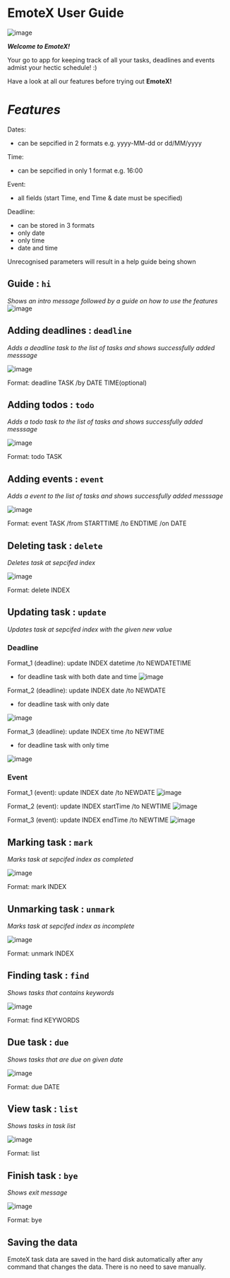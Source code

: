 # EmoteX User Guide

![image](https://github.com/user-attachments/assets/b3fc3c08-b3e0-4a99-958b-fc1dfbec02b2)


***Welcome to EmoteX!*** 

Your go to app for keeping track of all your tasks, deadlines and events admist your hectic schedule! :)
 
Have a look at all our features before trying out **EmoteX!**

# ***Features***

Dates:
- can be sepcified in 2 formats 
e.g. yyyy-MM-dd or dd/MM/yyyy

Time:
- can be sepcified in only 1 format
e.g. 16:00

Event:
- all fields (start Time, end Time & date must be specified)

Deadline:
- can be stored in 3 formats
- only date
- only time
- date and time

Unrecognised parameters will result in a help guide being shown

## Guide : `hi`
*Shows an intro message followed by a guide on how to use the features*
 ![image](https://github.com/user-attachments/assets/bfdccc12-ac80-48b0-b4e8-d3e6420bc878)

## Adding deadlines : `deadline` 

*Adds a deadline task to the list of tasks and shows successfully added messsage*

![image](https://github.com/user-attachments/assets/94a44d7e-3e2d-4dc1-9067-84e95d07336e)


Format: deadline TASK /by DATE TIME(optional)

## Adding todos : `todo` 

*Adds a todo task to the list of tasks and shows successfully added messsage*

![image](https://github.com/user-attachments/assets/9063b806-5934-4f34-a775-209d3b623fed)

Format: todo TASK 

## Adding events : `event` 

*Adds a event to the list of tasks and shows successfully added messsage*

![image](https://github.com/user-attachments/assets/718ef384-40f8-49d8-9308-4894c84339cb)

Format: event TASK /from STARTTIME /to ENDTIME /on DATE 

## Deleting task : `delete` 

*Deletes task at sepcifed index*

![image](https://github.com/user-attachments/assets/4aed6628-6fc1-4297-9d0b-2ac4a5028093)

Format: delete INDEX

## Updating task : `update` 

*Updates task at sepcifed index with the given new value*

### Deadline
Format_1 (deadline): update INDEX datetime /to NEWDATETIME

- for deadline task with both date and time
![image](https://github.com/user-attachments/assets/717608dd-7b97-493b-bcf8-77f3c4727bd9)

Format_2 (deadline): update INDEX date /to NEWDATE

- for deadline task with only date
  
![image](https://github.com/user-attachments/assets/e9ce0603-3dc5-4fdb-9306-c6d5fd9318ae)

Format_3 (deadline): update INDEX time /to NEWTIME

- for deadline task with only time
  
![image](https://github.com/user-attachments/assets/a1f2ab9a-befb-42bd-9ad7-4fca1efd3c42)

### Event
Format_1 (event): update INDEX date /to NEWDATE
![image](https://github.com/user-attachments/assets/17e47e0e-d095-4f72-89d0-f9b6e50f04bf)

Format_2 (event): update INDEX startTime /to NEWTIME
![image](https://github.com/user-attachments/assets/4079782f-ac94-4043-9aa1-aa9e1ead5f50)

Format_3 (event): update INDEX endTime /to NEWTIME
![image](https://github.com/user-attachments/assets/51f36814-a1f2-489a-ad86-bbc92fa34131)

## Marking task : `mark` 

*Marks task at sepcifed index as completed*

![image](https://github.com/user-attachments/assets/18974595-20f6-4a98-9651-4c19bb63095f)

Format: mark INDEX

## Unmarking task : `unmark` 

*Marks task at sepcifed index as incomplete*

![image](https://github.com/user-attachments/assets/44545c6a-02cb-4825-8aaf-98d2ee3301a8)

Format: unmark INDEX

## Finding task : `find` 

*Shows tasks that contains keywords*

![image](https://github.com/user-attachments/assets/5ee87ae7-8b82-48eb-80ba-05e369becd9a)

Format: find KEYWORDS

## Due task : `due` 

*Shows tasks that are due on given date*

![image](https://github.com/user-attachments/assets/02b078db-9ca8-4ce5-ac23-0ea3fe40fa5c)

Format: due DATE 

## View task : `list` 

*Shows tasks in task list*

![image](https://github.com/user-attachments/assets/eccde4d2-287b-4240-9ddc-35f78eab12d2)

Format: list 

## Finish task : `bye` 

*Shows exit message*

![image](https://github.com/user-attachments/assets/382b1f07-3f07-48f9-9da9-ab8797408e9d)

Format: bye 

## Saving the data
EmoteX task data are saved in the hard disk automatically after any command that changes the data. There is no need to save manually.






